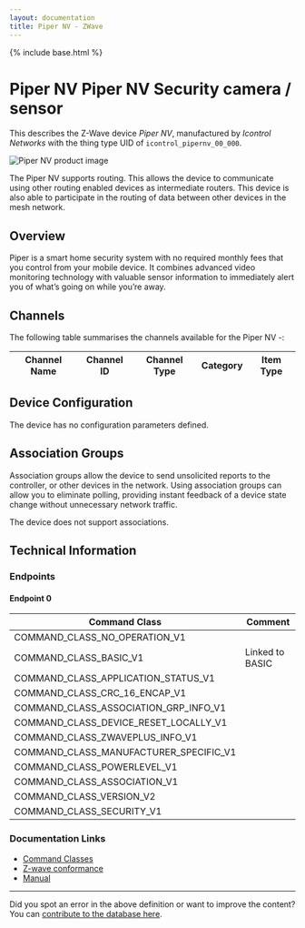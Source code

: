 ```yaml
---
layout: documentation
title: Piper NV - ZWave
---
```


{% include base.html %}

# Piper NV Piper NV Security camera / sensor
This describes the Z-Wave device *Piper NV*, manufactured by *Icontrol Networks* with the thing type UID of ```icontrol_pipernv_00_000```.

![Piper NV product image](https://www.cd-jackson.com/zwave_device_uploads/538/538_default.png)


The Piper NV supports routing. This allows the device to communicate using other routing enabled devices as intermediate routers.  This device is also able to participate in the routing of data between other devices in the mesh network.

## Overview

Piper is a smart home security system with no required monthly fees that you control from your mobile device. It combines advanced video monitoring technology with valuable sensor information to immediately alert you of what’s going on while you’re away.

## Channels

The following table summarises the channels available for the Piper NV -:

| Channel Name | Channel ID | Channel Type | Category | Item Type |
|--------------|------------|--------------|----------|-----------|



## Device Configuration

The device has no configuration parameters defined.

## Association Groups

Association groups allow the device to send unsolicited reports to the controller, or other devices in the network. Using association groups can allow you to eliminate polling, providing instant feedback of a device state change without unnecessary network traffic.

The device does not support associations.
## Technical Information

### Endpoints

#### Endpoint 0

| Command Class | Comment |
|---------------|---------|
| COMMAND_CLASS_NO_OPERATION_V1| |
| COMMAND_CLASS_BASIC_V1| Linked to BASIC|
| COMMAND_CLASS_APPLICATION_STATUS_V1| |
| COMMAND_CLASS_CRC_16_ENCAP_V1| |
| COMMAND_CLASS_ASSOCIATION_GRP_INFO_V1| |
| COMMAND_CLASS_DEVICE_RESET_LOCALLY_V1| |
| COMMAND_CLASS_ZWAVEPLUS_INFO_V1| |
| COMMAND_CLASS_MANUFACTURER_SPECIFIC_V1| |
| COMMAND_CLASS_POWERLEVEL_V1| |
| COMMAND_CLASS_ASSOCIATION_V1| |
| COMMAND_CLASS_VERSION_V2| |
| COMMAND_CLASS_SECURITY_V1| |

### Documentation Links

* [Command Classes](https://www.cd-jackson.com/zwave_device_uploads/538/ZC10-16115326.pdf)
* [Z-wave conformance](https://www.cd-jackson.com/zwave_device_uploads/538/pics.pdf)
* [Manual](https://www.cd-jackson.com/zwave_device_uploads/538/PIP-UserManualContent-291116-0905-386.pdf)

---

Did you spot an error in the above definition or want to improve the content?
You can [contribute to the database here](http://www.cd-jackson.com/index.php/zwave/zwave-device-database/zwave-device-list/devicesummary/538).
